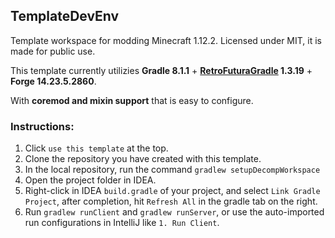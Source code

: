 ## TemplateDevEnv

Template workspace for modding Minecraft 1.12.2. Licensed under MIT, it is made for public use.

This template currently utilizies **Gradle 8.1.1** + **[RetroFuturaGradle](https://github.com/GTNewHorizons/RetroFuturaGradle) 1.3.19** + **Forge 14.23.5.2860**.

With **coremod and mixin support** that is easy to configure.

### Instructions:

1. Click `use this template` at the top.
2. Clone the repository you have created with this template.
3. In the local repository, run the command `gradlew setupDecompWorkspace`
4. Open the project folder in IDEA.
5. Right-click in IDEA `build.gradle` of your project, and select `Link Gradle Project`, after completion, hit `Refresh All` in the gradle tab on the right.
6. Run `gradlew runClient` and `gradlew runServer`, or use the auto-imported run configurations in IntelliJ like `1. Run Client`.
